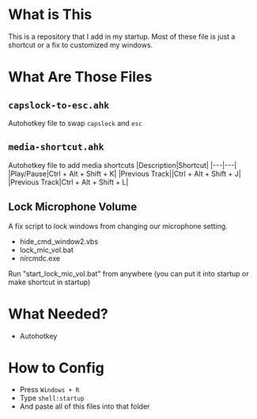 # What is This

This is a repository that I add in my startup. Most of these file is just a shortcut or a fix to customized my windows.

# What Are Those Files

## `capslock-to-esc.ahk`

Autohotkey file to swap `capslock` and `esc`

## `media-shortcut.ahk`

Autohotkey file to add media shortcuts
|Description|Shortcut|
|---|---|
|Play/Pause|Ctrl + Alt + Shift + K|
|Previous Track||Ctrl + Alt + Shift + J|
|Previous Track|Ctrl + Alt + Shift + L|

## Lock Microphone Volume

A fix script to lock windows from changing our microphone setting.

- hide_cmd_window2.vbs
- lock_mic_vol.bat
- nircmdc.exe

Run "start_lock_mic_vol.bat" from anywhere (you can put it into startup or make shortcut in startup)

# What Needed?

- Autohotkey

# How to Config

- Press `Windows + R`
- Type `shell:startup`
- And paste all of this files into that folder
